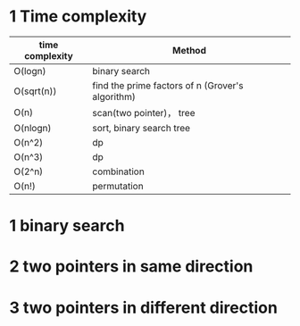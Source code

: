 # 1 Time complexity
| time complexity | Method |
| ----------- | ----------- |
| O(logn) | binary search |
| O(sqrt(n)) | find the prime factors of n (Grover's algorithm) |
| O(n) | scan(two pointer)， tree |
| O(nlogn) | sort, binary search tree |
| O(n^2) | dp |
| O(n^3) | dp |
| O(2^n) | combination |
| O(n!) | permutation |

# 1 binary search


# 2 two pointers in same direction


# 3 two pointers in different direction